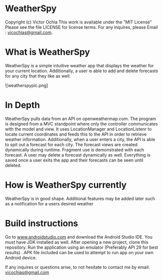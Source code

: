 # WeatherSpy

Copyright (c) Victor Ochia This work is available under the "MIT License" Please see the file LICENSE for license terms. 
For any inquires, please Email : vicochias@gmail.com.


# What is WeatherSpy

WeatherSpy is a simple intuitive weather app that displays the weather for your current location. Additionally, a user is able to add and delete forecasts 
for any city that they like as well.

![weatherspypic.png]


# In Depth

WeatherSpy pulls data from an API on openweathermap.com. The program is designed from a MVC standpoint where only the controller communicates with the model and 
view. It uses LocationManager and LocationListenr to locate current coordinates and feeds this to the API in order to retrieve weather information. Additionally,
when a user enters a city, the API is able to spit out a forecast for each city. The forecast views are created dynamically during runtime. Fragment use is demonstrated
with each forecast. A user may delete a forecast dynamically as well. Everything is saved once a user exits the app and their forecasts can be seen until deleted.

# How is WeatherSpy currently

WeatherSpy is in good shape. Additional features may be added later such as a notification for a users desired weather


# Build instructions

Go to www.androidstudio.com and download the Android Studio IDE. You must have JDK installed as well. After opening a new 
project, clone this repository. Run the application using an emulator (Preferably API 29 for best results). .APK file 
included can be used to attempt to run app on your own Android device.

If any inquires or questions arise, to not hesitate to contact me by email: vicochias@gmail.com


